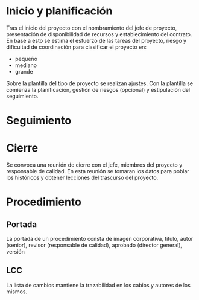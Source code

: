 # Inicio y planificación
Tras el inicio del proyecto con el nombramiento del jefe de proyecto, presentación de disponibilidad de recursos y establecimiento del contrato.
En base a esto se estima el esfuerzo de las tareas del proyecto, riesgo y dificultad de coordinación para  clasificar el proyecto en:
- pequeño
- mediano
- grande

Sobre la plantilla del tipo de proyecto se realizan ajustes. Con la plantilla se comienza la planificación, gestión de riesgos (opcional) y estipulación del seguimiento.
# Seguimiento
# Cierre
Se convoca una reunión de cierre con el jefe, miembros del proyecto y responsable de calidad. En esta reunión se tomaran los datos para poblar los históricos y obtener lecciones del trascurso del proyecto.
# Procedimiento
## Portada
La portada de un procedimiento consta de imagen corporativa, titulo, autor (senior), revisor (responsable de calidad), aprobado (director general), versión
## LCC
La lista de cambios mantiene la trazabilidad en los cabios y autores de los mismos.